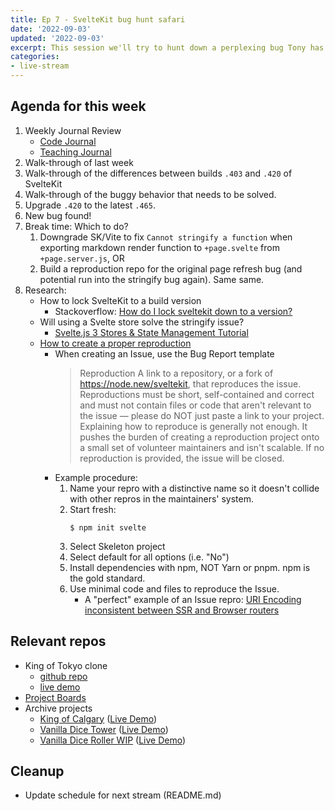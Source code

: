 ```yaml
---
title: Ep 7 - SvelteKit bug hunt safari
date: '2022-09-03'
updated: '2022-09-03'
excerpt: This session we'll try to hunt down a perplexing bug Tony has found with SvelteKit when statically generating markdown files.
categories: 
- live-stream
---
```


## Agenda for this week
1. Weekly Journal Review
    - [Code Journal](https://acidtone.github.io/code-journal/)
    - [Teaching Journal](https://acidtone.github.io/teaching-journal/)
2. Walk-through of last week
3. Walk-through of the differences between builds `.403` and `.420` of SvelteKit
4. Walk-through of the buggy behavior that needs to be solved.
5. Upgrade `.420` to the latest `.465`.
6. New bug found!
7. Break time: Which to do?
    1. Downgrade SK/Vite to fix `Cannot stringify a function` when exporting markdown render function to `+page.svelte` from `+page.server.js`, OR
    2. Build a reproduction repo for the original page refresh bug (and potential run into the stringify bug again). Same same.
8. Research:
    - How to lock SvelteKit to a build version
        - Stackoverflow: [How do I lock sveltekit down to a version?](https://stackoverflow.com/questions/71795449/how-do-i-lock-sveltekit-down-to-a-version)
    - Will using a Svelte store solve the stringify issue?
        - [Svelte.js 3 Stores & State Management Tutorial](https://www.koderhq.com/tutorial/svelte/store-state-management/)
    - [How to create a proper reproduction](https://youtu.be/dB_YjuAMH3o?t=1348)
        - When creating an Issue, use the Bug Report template
            >  Reproduction
            > A link to a repository, or a fork of https://node.new/sveltekit, that reproduces the issue. Reproductions must be short, self-contained and correct and must not contain files or code that aren't relevant to the issue — please do NOT just paste a link to your project. Explaining how to reproduce is generally not enough. It pushes the burden of creating a reproduction project onto a small set of volunteer maintainers and isn't scalable. If no reproduction is provided, the issue will be closed.
        - Example procedure:
            1. Name your repro with a distinctive name so it doesn't collide with other repros in the maintainers' system.
            2. Start fresh:
                ```
                $ npm init svelte
                ```
            3. Select Skeleton project
            4. Select default for all options (i.e. "No")
            5. Install dependencies with npm, NOT Yarn or pnpm. npm is the gold standard.
            6. Use minimal code and files to reproduce the Issue.
                - A "perfect" example of an Issue repro: [URI Encoding inconsistent between SSR and Browser routers](https://github.com/sveltejs/kit/issues/4629)
                
## Relevant repos
- King of Tokyo clone
    - [github repo](https://github.com/browsertherapy/king-of-tokyo-clone/)
    - [live demo](https://browsertherapy.github.io/king-of-tokyo-clone/)
- [Project Boards](https://github.com/orgs/browsertherapy/projects)
- Archive projects
    - [King of Calgary](https://github.com/acidtone/king-of-calgary) ([Live Demo](https://acidtone.github.io/king-of-calgary/))
    - [Vanilla Dice Tower](https://github.com/acidtone/dice-roller-vanilla/) ([Live Demo](https://acidtone.github.io/dice-tower-vanilla))
    - [Vanilla Dice Roller WIP](https://github.com/acidtone/dice-roller-vanilla) ([Live Demo](https://acidtone.github.io/dice-roller-vanilla/))

## Cleanup
- Update schedule for next stream (README.md)